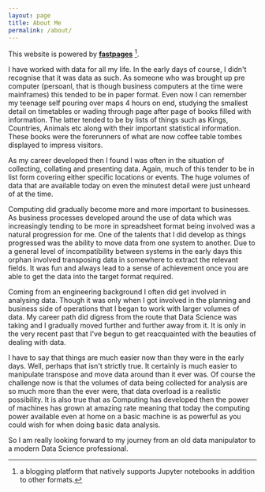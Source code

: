 ```yaml
---
layout: page
title: About Me
permalink: /about/
---
```


This website is powered by **[fastpages](https://github.com/fastai/fastpages)** [^1].

I have worked with data for all my life.  In the early days of course,  I didn't recognise that it was data as such. As someone who was brought up pre computer (persoanl, that is though business computers at the time were mainframes) this tended to be in paper format. Even now I can remember my teenage self pouring over maps 4 hours on end, studying the smallest detail on timetables or wading through page after page of books filled with information. The latter tended to be by lists of things such as Kings, Countries, Animals etc along with their important statistical information. These books were the forerunners of what are now coffee table tombes displayed to impress visitors. 

As my career developed then I found I was often in the situation of collecting, collating and presenting data. Again, much of this tender to be in list form covering either specific locations or events. The huge volumes of data that are available today on even the minutest detail were just unheard of at the time.

Computing did gradually become more and more important to businesses. As business processes developed around the use of data which was increasingly tending to be more in spreadsheet format being involved was a natural progression for me. One of the talents that I did develop as things progressed was the ability to move data from one system to another. Due to a general level of incompatibility between systems in the early days this orphan involved transposing data in somewhere to extract the relevant fields. It was fun and always lead to a sense of achievement once you are able to get the data into the target format required.

Coming from an engineering background I often did get involved in analysing data. Though it was only when I got involved in the planning and business side of operations that I began to work with larger volumes of data. My career path did digress from the route that Data Science was taking and I gradually moved further and further away from it. It is only in the very recent past that I've begun to get reacquainted with the beauties of dealing with data.

I have to say that things are much easier now than they were in the early days. Well, perhaps that isn't strictly true. It certainly is much easier to manipulate transpose and move data around than it ever was. Of course the challenge now is that the volumes of data being collected for analysis are so much more than the ever were, that data overload is a realistic possibility. It is also true that as Computing has developed then the power of machines has grown at amazing rate meaning that today the computing power available even at home on a basic machine is as powerful as you could wish for when doing basic  data analysis.

So I am really looking forward to my journey from an old data manipulator to a modern Data Science professional. 


[^1]:a blogging platform that natively supports Jupyter notebooks in addition to other formats.
